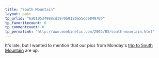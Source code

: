 ```yaml
---
title: "South Mountain"
layout: post
tp_urlid: "6a010534988cd3970b0120a55cde04970b"
tp_favoritecount: 0
tp_commentcount: 0
tp_permalink: "http://www.monkinetic.com/2002/05/south-mountain.html"
---
```

It&#39;s late, but I wanted to mention that our pics from Monday&#39;s <a href="http://media.redmonk.net/collections/southMountainSunset/">trip to South Mountain</a> are up.
